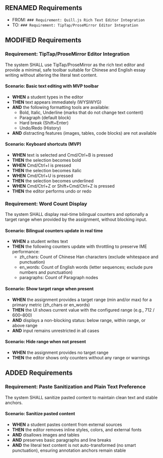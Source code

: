 ## RENAMED Requirements
- FROM: `### Requirement: Quill.js Rich Text Editor Integration`
- TO: `### Requirement: TipTap/ProseMirror Editor Integration`

## MODIFIED Requirements
### Requirement: TipTap/ProseMirror Editor Integration
The system SHALL use TipTap/ProseMirror as the rich text editor and provide a minimal, safe toolbar suitable for Chinese and English essay writing without altering the literal text content.

#### Scenario: Basic text editing with MVP toolbar
- **WHEN** a student types in the editor
- **THEN** text appears immediately (WYSIWYG)
- **AND** the following formatting tools are available:
  - Bold, Italic, Underline (marks that do not change text content)
  - Paragraph (default block)
  - Hard break (Shift+Enter)
  - Undo/Redo (History)
- **AND** distracting features (images, tables, code blocks) are not available

#### Scenario: Keyboard shortcuts (MVP)
- **WHEN** text is selected and Cmd/Ctrl+B is pressed
- **THEN** the selection becomes bold
- **WHEN** Cmd/Ctrl+I is pressed
- **THEN** the selection becomes italic
- **WHEN** Cmd/Ctrl+U is pressed
- **THEN** the selection becomes underlined
- **WHEN** Cmd/Ctrl+Z or Shift+Cmd/Ctrl+Z is pressed
- **THEN** the editor performs undo or redo

### Requirement: Word Count Display
The system SHALL display real-time bilingual counters and optionally a target range when provided by the assignment, without blocking input.

#### Scenario: Bilingual counters update in real time
- **WHEN** a student writes text
- **THEN** the following counters update with throttling to preserve IME performance:
  - zh_chars: Count of Chinese Han characters (exclude whitespace and punctuation)
  - en_words: Count of English words (letter sequences; exclude pure numbers and punctuation)
  - paragraphs: Count of Paragraph nodes

#### Scenario: Show target range when present
- **WHEN** the assignment provides a target range (min and/or max) for a primary metric (zh_chars or en_words)
- **THEN** the UI shows current value with the configured range (e.g., 712 / 600–800)
- **AND** displays a non-blocking status: below range, within range, or above range
- **AND** input remains unrestricted in all cases

#### Scenario: Hide range when not present
- **WHEN** the assignment provides no target range
- **THEN** the editor shows only counters without any range or warnings

## ADDED Requirements
### Requirement: Paste Sanitization and Plain Text Preference
The system SHALL sanitize pasted content to maintain clean text and stable anchors.

#### Scenario: Sanitize pasted content
- **WHEN** a student pastes content from external sources
- **THEN** the editor removes inline styles, colors, and external fonts
- **AND** disallows images and tables
- **AND** preserves basic paragraphs and line breaks
- **AND** the literal text content is not auto-transformed (no smart punctuation), ensuring annotation anchors remain stable
